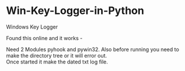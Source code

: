 # Win-Key-Logger-in-Python
Windows Key Logger

Found this online and it works - 

Need 2 Modules pyhook and pywin32.
Also before running you need to make the directory tree or it will error out.  
Once started it make the dated txt log file.

